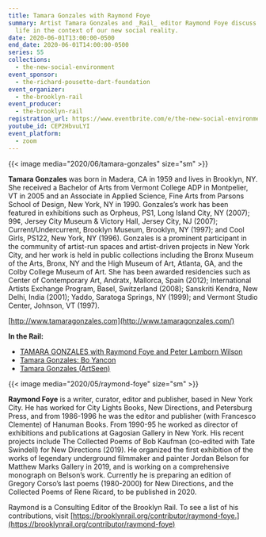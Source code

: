 ```yaml
---
title: Tamara Gonzales with Raymond Foye
summary: Artist Tamara Gonzales and _Rail_ editor Raymond Foye discuss creative
  life in the context of our new social reality.
date: 2020-06-01T13:00:00-0500
end_date: 2020-06-01T14:00:00-0500
series: 55
collections:
  - the-new-social-environment
event_sponsor:
  - the-richard-pousette-dart-foundation
event_organizer:
  - the-brooklyn-rail
event_producer:
  - the-brooklyn-rail
registration_url: https://www.eventbrite.com/e/the-new-social-environment-55-tamara-gonzales-tickets-107134837182
youtube_id: CEP2HbvuLYI
event_platform:
  - zoom
---
```


{{< image media="2020/06/tamara-gonzales" size="sm" >}}

**Tamara Gonzales** was born in Madera, CA in 1959 and lives in Brooklyn, NY. She received a Bachelor of Arts from Vermont College ADP in Montpelier, VT in 2005 and an Associate in Applied Science, Fine Arts from Parsons School of Design, New York, NY in 1990. Gonzales’s work has been featured in exhibitions such as Orpheus, PS1, Long Island City, NY (2007); 99¢, Jersey City Museum & Victory Hall, Jersey City, NJ (2007); Current/Undercurrent, Brooklyn Museum, Brooklyn, NY (1997); and Cool Girls, PS122, New York, NY (1996). Gonzales is a prominent participant in the community of artist-run spaces and artist-driven projects in New York City, and her work is held in public collections including the Bronx Museum of the Arts, Bronx, NY and the High Museum of Art, Atlanta, GA, and the Colby College Museum of Art. She has been awarded residencies such as Center of Contemporary Art, Andratx, Mallorca, Spain (2012); International Artists Exchange Program, Basel, Switzerland (2008); Sanskriti Kendra, New Delhi, India (2001); Yaddo, Saratoga Springs, NY (1999); and Vermont Studio Center, Johnson, VT (1997).

[http://www.tamaragonzales.com](http://www.tamaragonzales.com/)

**In the Rail:**

* [TAMARA GONZALES with Raymond Foye and Peter Lamborn Wilson](https://brooklynrail.org/2017/03/art/Tamara-Gonzales-with-Raymond-Foye-and-Peter-Lamborn-Wilson)
* [Tamara Gonzales: Bo Yancon](https://brooklynrail.org/2019/07/artseen/Tamara-Gonzales-Bo-Yancon)
* [Tamara Gonzales (ArtSeen)](https://brooklynrail.org/2005/02/artseen/tamara-gonzales)

{{< image media="2020/05/raymond-foye" size="sm" >}}

**Raymond Foye** is a writer, curator, editor and publisher, based in New York City. He has worked for City Lights Books, New Directions, and Petersburg Press, and from 1986-1996 he was the editor and publisher (with Francesco Clemente) of Hanuman Books. From 1990-95 he worked as director of exhibitions and publications at Gagosian Gallery in New York. His recent projects include The Collected Poems of Bob Kaufman (co-edited with Tate Swindell) for New Directions (2019). He organized the first exhibition of the works of legendary underground filmmaker and painter Jordan Belson for Matthew Marks Gallery in 2019, and is working on a comprehensive monograph on Belson’s work. Currently he is preparing an edition of Gregory Corso’s last poems (1980-2000) for New Directions, and the Collected Poems of Rene Ricard, to be published in 2020.

Raymond is a Consulting Editor of the Brooklyn Rail. To see a list of his contributions, visit [https://brooklynrail.org/contributor/raymond-foye.](https://brooklynrail.org/contributor/raymond-foye)
